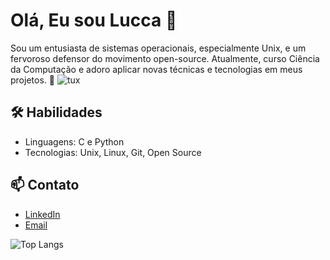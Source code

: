 # Olá, Eu sou Lucca 👋

Sou um entusiasta de sistemas operacionais, especialmente Unix, e um fervoroso defensor do movimento open-source. Atualmente, curso Ciência da Computação e adoro aplicar novas técnicas e tecnologias em meus projetos. 🚀
![tux](https://media.tenor.com/S61VCO73mOAAAAAj/linux-tux.gif)

## 🛠️ Habilidades
- Linguagens: C e Python
- Tecnologias: Unix, Linux, Git, Open Source

## 📫 Contato
- [LinkedIn](https://www.linkedin.com/in/ribeiro-boll/)
- [Email](mailto:luccajetx@gmail.com)

![Top Langs](https://github-readme-stats.vercel.app/api/top-langs/?username=ribeiro-boll&layout=compact&theme=dark)
